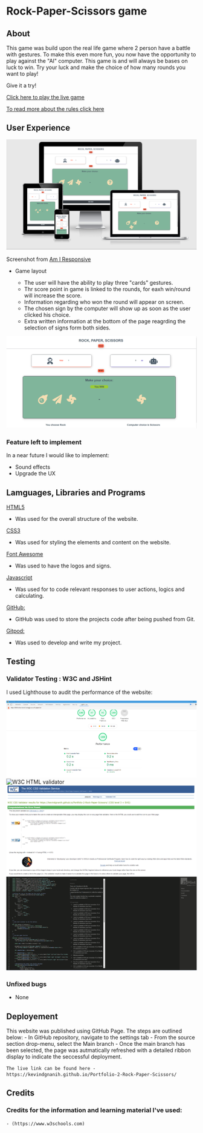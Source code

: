 # Rock-Paper-Scissors game

## About

This game was build upon the real life game where 2 person have a battle with gestures.
To make this even more fun, you now have the opportunity to play against the "AI" computer.
This game is and will always be bases on luck to win. Try your luck and make the choice of how many rounds you want to play!

Give it a try!

[Click here to play the live game](https://kevindgnanih.github.io/Portfolio-2-Rock-Paper-Scissors/)

[To read more about the rules click here](https://en.wikipedia.org/wiki/Rock_paper_scissors#:~:text=A%20player%20who%20decides%20to,%22scissors%20cuts%20paper%22)

## User Experience 

![alt text](assets/images/am-I.png)

Screenshot from [Am I Responsive](http://http://ami.responsivedesign.is/#)

- Game layout

    - The user will have the ability to play three "cards" gestures.
    - Thr score point in game is linked to the rounds, for eaxh win/round will increase the score.
    - Information regarding who won the round will appear on screen.
    - The chosen sign by the computer will show up as soon as the user clicked his choice.
    - Extra written information at the bottom of the page reagrding the selection of signs form both sides.

![alt text](assets/images/game-layout.png) 

### Feature left to implement
In a near future I would like to implement:
- Sound effects
- Upgrade the UX

## Lamguages, Libraries and Programs

[HTML5](https://en.wikipedia.org/wiki/HTML5)
- Was used for the overall structure of the website.

[CSS3](https://en.wikipedia.org/wiki/Cascading_Style_Sheets)
- Was used for styling the elements and content on the website.

[Font Awesome](https://fontawesome.com/)
- Was used to have the logos and signs.

[Javascript](https://en.wikipedia.org/wiki/JavaScript)
- Was used for to code relevant responses to user actions, logics and calculating.

[GitHub:](https://github.com/)
- GitHub was used to store the projects code after being pushed from Git.

[Gitpod:](https://www.gitpod.io/)
- Was used to develop and write my project.

## Testing

### Validator Testing : W3C and JSHint

I used Lighthouse to audit the performance of the website:


![Lighthouse Result](assets/images/lighthouse-result.png)
![W3C HTML validator](assets/imgaes/html-validator.png)
![Jigsaw CSS validator](assets/images/jigsaw-result.png)
![JSHint validation](assets/images/jshint-result.png)

### Unfixed bugs

- None

## Deployement

This website was published using GitHub Page. The steps are outlined below:
    - In GitHub repository, navigate to the settings tab
    - From the source section drop-menu, select the Main branch
    - Once the main branch has been selected, the page was autmatically refreshed 
    with a detailed ribbon display to indicate the seccessful deployment.

    The live link can be found here - https://kevindgnanih.github.io/Portfolio-2-Rock-Paper-Scissors/

## Credits 

### Credits for the information and learning material I've used:

    - (https://www.w3schools.com)


